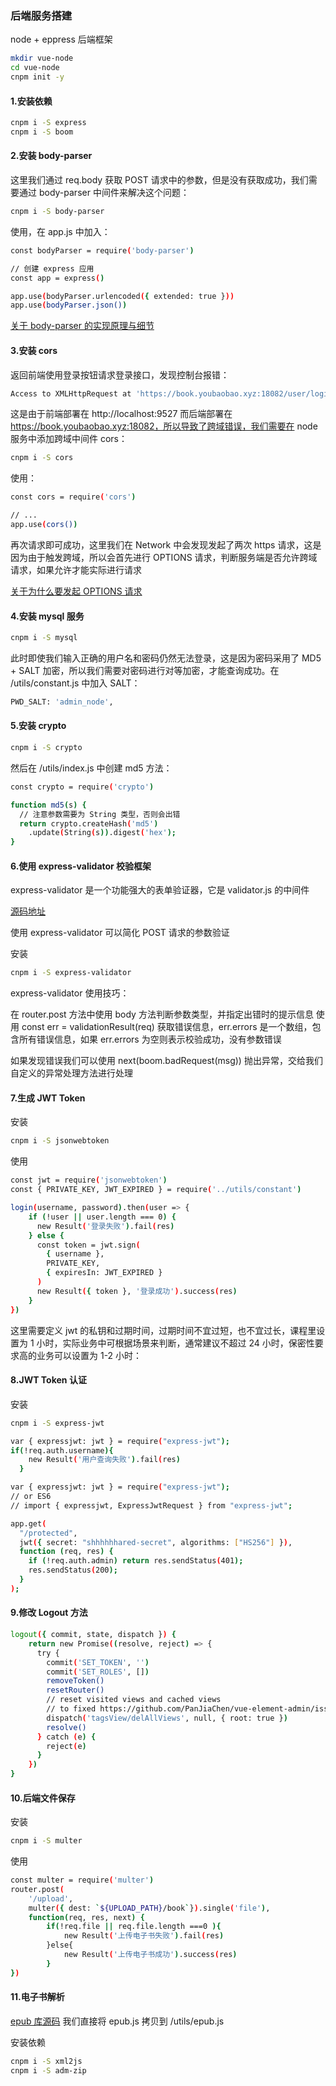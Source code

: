 ### 后端服务搭建

node + eppress 后端框架

```bash
mkdir vue-node
cd vue-node
cnpm init -y
```

#### 1.安装依赖

```bash
cnpm i -S express
cnpm i -S boom
```

#### 2.安装 body-parser

这里我们通过 req.body 获取 POST 请求中的参数，但是没有获取成功，我们需要通过 body-parser 中间件来解决这个问题：

```bash
cnpm i -S body-parser
```

使用，在 app.js 中加入：

```bash
const bodyParser = require('body-parser')

// 创建 express 应用
const app = express()

app.use(bodyParser.urlencoded({ extended: true }))
app.use(bodyParser.json())
```

[关于 body-parser 的实现原理与细节](!https://juejin.im/post/59222c5d2f301e006b1616ae)

#### 3.安装 cors

返回前端使用登录按钮请求登录接口，发现控制台报错：

```bash
Access to XMLHttpRequest at 'https://book.youbaobao.xyz:18082/user/login' from origin 'http://localhost:9527' has been blocked by CORS policy: Response to preflight request doesn't pass access control check: No 'Access-Control-Allow-Origin' header is present on the requested resource.
```

这是由于前端部署在 http://localhost:9527 而后端部署在 https://book.youbaobao.xyz:18082，所以导致了跨域错误，我们需要在 node 服务中添加跨域中间件 cors：

```bash
cnpm i -S cors
```

使用：

```bash
const cors = require('cors')

// ...
app.use(cors())
```

再次请求即可成功，这里我们在 Network 中会发现发起了两次 https 请求，这是因为由于触发跨域，所以会首先进行 OPTIONS 请求，判断服务端是否允许跨域请求，如果允许才能实际进行请求

[关于为什么要发起 OPTIONS 请求](!https://juejin.im/post/5cb3eedcf265da038f7734c4)

#### 4.安装 mysql 服务

```bash
cnpm i -S mysql
```

此时即使我们输入正确的用户名和密码仍然无法登录，这是因为密码采用了 MD5 + SALT 加密，所以我们需要对密码进行对等加密，才能查询成功。在 /utils/constant.js 中加入 SALT：

```bash
PWD_SALT: 'admin_node',
```

#### 5.安装 crypto

```bash
cnpm i -S crypto
```

然后在 /utils/index.js 中创建 md5 方法：

```bash
const crypto = require('crypto')

function md5(s) {
  // 注意参数需要为 String 类型，否则会出错
  return crypto.createHash('md5')
    .update(String(s)).digest('hex');
}
```

#### 6.使用 express-validator 校验框架

express-validator 是一个功能强大的表单验证器，它是 validator.js 的中间件

[源码地址](!https://github.com/express-validator/express-validator)

使用 express-validator 可以简化 POST 请求的参数验证

安装

```bash
cnpm i -S express-validator
```

express-validator 使用技巧：

在 router.post 方法中使用 body 方法判断参数类型，并指定出错时的提示信息
使用 const err = validationResult(req) 获取错误信息，err.errors 是一个数组，包含所有错误信息，如果 err.errors 为空则表示校验成功，没有参数错误

如果发现错误我们可以使用 next(boom.badRequest(msg)) 抛出异常，交给我们自定义的异常处理方法进行处理

#### 7.生成 JWT Token

安装

```bash
cnpm i -S jsonwebtoken
```

使用

```bash
const jwt = require('jsonwebtoken')
const { PRIVATE_KEY, JWT_EXPIRED } = require('../utils/constant')

login(username, password).then(user => {
    if (!user || user.length === 0) {
      new Result('登录失败').fail(res)
    } else {
      const token = jwt.sign(
        { username },
        PRIVATE_KEY,
        { expiresIn: JWT_EXPIRED }
      )
      new Result({ token }, '登录成功').success(res)
    }
})
```

这里需要定义 jwt 的私钥和过期时间，过期时间不宜过短，也不宜过长，课程里设置为 1 小时，实际业务中可根据场景来判断，通常建议不超过 24 小时，保密性要求高的业务可以设置为 1-2 小时：

#### 8.JWT Token 认证

安装

```bash
cnpm i -S express-jwt

var { expressjwt: jwt } = require("express-jwt");
if(!req.auth.username){
    new Result('用户查询失败').fail(res)
  }

var { expressjwt: jwt } = require("express-jwt");
// or ES6
// import { expressjwt, ExpressJwtRequest } from "express-jwt";

app.get(
  "/protected",
  jwt({ secret: "shhhhhhared-secret", algorithms: ["HS256"] }),
  function (req, res) {
    if (!req.auth.admin) return res.sendStatus(401);
    res.sendStatus(200);
  }
);
```

#### 9.修改 Logout 方法

```bash
logout({ commit, state, dispatch }) {
    return new Promise((resolve, reject) => {
      try {
        commit('SET_TOKEN', '')
        commit('SET_ROLES', [])
        removeToken()
        resetRouter()
        // reset visited views and cached views
        // to fixed https://github.com/PanJiaChen/vue-element-admin/issues/2485
        dispatch('tagsView/delAllViews', null, { root: true })
        resolve()
      } catch (e) {
        reject(e)
      }
    })
}
```

#### 10.后端文件保存

安装

```bash
cnpm i -S multer
```

使用

```bash
const multer = require('multer')
router.post(
    '/upload',
    multer({ dest: `${UPLOAD_PATH}/book`}).single('file'),
    function(req, res, next) {
        if(!req.file || req.file.length ===0 ){
            new Result('上传电子书失败').fail(res)
        }else{
            new Result('上传电子书成功').success(res)
        }
})
```

#### 11.电子书解析

[epub 库源码](!https://github.com/julien-c/epub)
我们直接将 epub.js 拷贝到 /utils/epub.js


安装依赖

```bash
cnpm i -S xml2js
cnpm i -S adm-zip
```